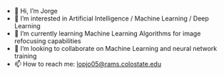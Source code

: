 - 👋 Hi, I’m Jorge
- 👀 I’m interested in Artificial Intelligence / Machine Learning / Deep Learning
- 🌱 I’m currently learning Machine Learning Algorithms for image refocusing capabilities 
- 💞️ I’m looking to collaborate on Machine Learning and neural network training
- 📫 How to reach me: lopjo05@rams.colostate.edu

<!---
lopjo05/lopjo05 is a ✨ special ✨ repository because its `README.md` (this file) appears on your GitHub profile.
You can click the Preview link to take a look at your changes.
--->

